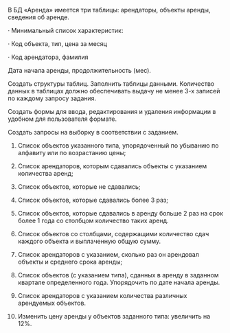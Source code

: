 В БД «Аренда» имеется три таблицы: арендаторы, объекты аренды, сведения об аренде.

· Минимальный список характеристик:

· Код объекта, тип, цена за месяц

· Код арендатора, фамилия

Дата начала аренды, продолжительность (мес).

Создать структуры таблиц. Заполнить таблицы данными. Количество данных в таблицах должно обеспечивать выдачу не менее 3-х записей по каждому запросу задания.

Создать формы для ввода, редактирования и удаления информации в удобном для пользователя формате.

Создать запросы на выборку в соответствии с заданием.

1. Список объектов указанного типа, упорядоченный по убыванию по алфавиту или по возрастанию цены;

2. Список арендаторов, которым сдавались объекты с указанием количества аренд;

3. Список объектов, которые не сдавались;

4. Список объектов, которые сдавались более 3 раз;

5. Список объектов, которые сдавались в аренду больше 2 раз на срок более 1 года со столбцом количество таких аренд.

6. Список объектов со столбцами, содержащими количество сдач каждого объекта и выплаченную общую сумму.

7. Список арендаторов с указанием, сколько раз он арендовал объекты и среднего срока аренды;

8. Список объектов (с указанием типа), сданных в аренду в заданном квартале определенного года. Упорядочить по дате начала аренды.

9. Список арендаторов с указанием количества различных арендуемых объектов.

10. Изменить цену аренды у объектов заданного типа: увеличить на 12%.